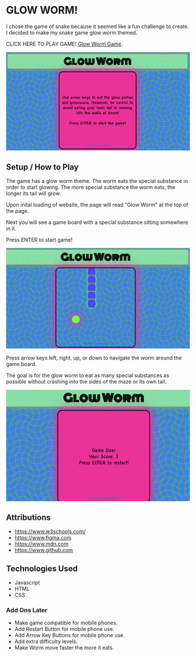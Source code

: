 # GLOW WORM!

I chose the game of snake because it seemed like a fun challenge to create. I decided to make my snake game glow worm themed. 

CLICK HERE TO PLAY GAME! [Glow Worm Game](https://glowworm.surge.sh).

![image](/images/GLOWWORM.png)

## Setup / How to Play

The game has a glow worm theme. The worm eats the special substance in order to start glowing. The more special substance the worm eats, the longer its tail will grow.

Upon inital loading of website, the page will read "Glow Worm" at the top of the page. 

Next you will see a game board with a special substance sitting somewhere in it.

Press ENTER to start game!

![image](/images/midgame.png)

Press arrow keys left, right, up, or down to navigate the worm around the game board.

The goal is for the glow worm to eat as many special substances as possible without crashing into the sides of the maze or its own tail.


![image](/images/endgame.png)

## Attributions

- https://www.w3schools.com/
- https://www.figma.com
- https://www.mdn.com
- https://www.github.com

## Technologies Used

* Javascript
* HTML
* CSS

### Add Ons Later

- Make game compatible for mobile phones.
- Add Restart Button for mobile phone use.
- Add Arrow Key Buttons for mobile phone use.
- Add extra difficulty levels.
- Make Worm move faster the more it eats.